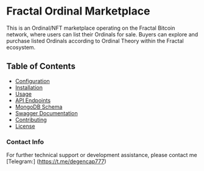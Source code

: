 
# Fractal Ordinal Marketplace

This is an Ordinal/NFT marketplace operating on the Fractal Bitcoin network, where users can list their Ordinals for sale. Buyers can explore and purchase listed Ordinals according to Ordinal Theory within the Fractal ecosystem.

## Table of Contents
- [Configuration](#configuration)
- [Installation](#installation)
- [Usage](#usage)
- [API Endpoints](#api-endpoints) 
- [MongoDB Schema](#mongodb-schema)
- [Swagger Documentation](#swagger-documentation)
- [Contributing](#contributing) 
- [License](#license) 

### Contact Info
For further technical support or development assistance, please contact me [Telegram:] (https://t.me/degencap777)

